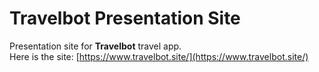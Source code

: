 # Travelbot Presentation Site

Presentation site for **Travelbot** travel app.  
Here is the site: [https://www.travelbot.site/](https://www.travelbot.site/)
